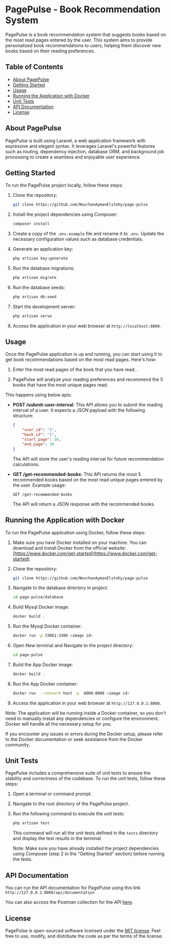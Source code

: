 # PagePulse - Book Recommendation System

PagePulse is a book recommendation system that suggests books based on the most read pages entered by the user. This system aims to provide personalized book recommendations to users, helping them discover new books based on their reading preferences.

## Table of Contents

-   [About PagePulse](#about-pagepulse)
-   [Getting Started](#getting-started)
-   [Usage](#usage)
-   [Running the Application with Docker](#running-the-application-with-docker)
-   [Unit Tests](#unit-tests)
-   [API Documentation](#api-documentation)
-   [License](#license)

## About PagePulse

PagePulse is built using Laravel, a web application framework with expressive and elegant syntax. It leverages Laravel's powerful features such as routing, dependency injection, database ORM, and background job processing to create a seamless and enjoyable user experience.

## Getting Started

To run the PagePulse project locally, follow these steps:

1. Clone the repository:

    ```bash
    git clone https://github.com/NourhanAymanElstohy/page-pulse
    ```

2. Install the project dependencies using Composer:

    ```bash
    composer install
    ```

3. Create a copy of the `.env.example` file and rename it to `.env`. Update the necessary configuration values such as database credentials.

4. Generate an application key:

    ```bash
    php artisan key:generate
    ```

5. Run the database migrations:
    ```bash
    php artisan migrate
    ```
6. Run the database seeds:

    ```bash
    php artisan db:seed
    ```

7. Start the development server:

    ```bash
    php artisan serve
    ```

8. Access the application in your web browser at `http://localhost:8000`.

## Usage

Once the PagePulse application is up and running, you can start using it to get book recommendations based on the most read pages. Here's how:

1. Enter the most read pages of the book that you have read..

2. PagePulse will analyze your reading preferences and recommend the 5 books that have the most unique pages read.

This happens using below apis:

-   **POST /submit-user-interval**: This API allows you to submit the reading interval of a user. It expects a JSON payload with the following structure:

    ```json
    {
        "user_id": "1",
        "book_id": "1",
        "start_page": 10,
        "end_page": 30
    }
    ```

    The API will store the user's reading interval for future recommendation calculations.

-   **GET /get-recommended-books**: This API returns the most 5 recommended books based on the most read unique pages entered by the user. Example usage:
    ```
    GET /get-recommended-books
    ```
    The API will return a JSON response with the recommended books.

## Running the Application with Docker

To run the PagePulse application using Docker, follow these steps:

1. Make sure you have Docker installed on your machine. You can download and install Docker from the official website: [https://www.docker.com/get-started](https://www.docker.com/get-started).

2. Clone the repository:

    ```bash
    git clone https://github.com/NourhanAymanElstohy/page-pulse
    ```

3. Navigate to the database directory in project:

    ```bash
    cd page-pulse/database
    ```

4. Build Mysql Docker image:

    ```bash
    docker build .
    ```

5. Run the Mysql Docker container:

    ```bash
    docker run -p 33061:3306 <image id>
    ```

6. Open New terminal and Navigate to the project directory:

    ```bash
    cd page-pulse
    ```

7. Build the App Docker image:

    ```bash
    docker build .
    ```

8. Run the App Docker container:

    ```bash
    docker run  --network host -p  8000:8000 <image id>
    ```

9. Access the application in your web browser at `http://127.0.0.1:8000`.

Note: The application will be running inside a Docker container, so you don't need to manually install any dependencies or configure the environment. Docker will handle all the necessary setup for you.

If you encounter any issues or errors during the Docker setup, please refer to the Docker documentation or seek assistance from the Docker community.

## Unit Tests

PagePulse includes a comprehensive suite of unit tests to ensure the stability and correctness of the codebase. To run the unit tests, follow these steps:

1. Open a terminal or command prompt.
2. Navigate to the root directory of the PagePulse project.
3. Run the following command to execute the unit tests:

    ```bash
    php artisan test
    ```

    This command will run all the unit tests defined in the `tests` directory and display the test results in the terminal.

    Note: Make sure you have already installed the project dependencies using Composer (step 2 in the "Getting Started" section) before running the tests.

## API Documentation

You can run the API documentation for PagePulse using this link
`http://127.0.0.1:8000/api/documentation`

You can also access the Postman collection for the API [here](https://drive.google.com/file/d/1GqrN18X90UclwayUkVNHkNRqvv301569/view?usp=sharing).

## License

PagePulse is open-sourced software licensed under the [MIT license](https://opensource.org/licenses/MIT). Feel free to use, modify, and distribute the code as per the terms of the license.
